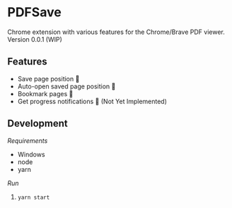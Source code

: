 # PDFSave

Chrome extension with various features for the Chrome/Brave PDF viewer. Version 0.0.1 (WIP)

## Features
* Save page position 💾
* Auto-open saved page position 📖
* Bookmark pages 🔖
* Get progress notifications 📱 (Not Yet Implemented)

## Development
*Requirements*
* Windows
* node
* yarn

*Run*

1. `yarn start`
